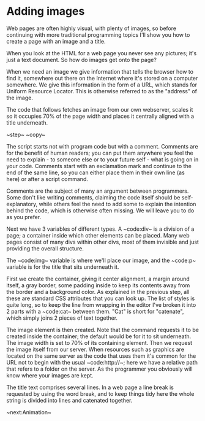 # Adding images #
Web pages are often highly visual, with plenty of images, so before continuing with more traditional programming topics I'll show you how to create a page with an image and a title.

When you look at the HTML for a web page you never see any pictures; it's just a text document. So how do images get onto the page?

When we need an image we give information that tells the browser how to find it, somewhere out there on the Internet where it's stored on a computer somewhere. We give this information in the form of a URL, which stands for Uniform Resource Locator. This is otherwise referred to as the "address" of the image.

The code that follows fetches an image from our own webserver, scales it so it occupies 70% of the page width and places it centrally aligned with a title underneath.

~step~
~copy~

The script starts not with program code but with a comment. Comments are for the benefit of human readers; you can put them anywhere you feel the need to explain - to someone else or to your future self - what is going on in your code. Comments start with an exclamation mark and continue to the end of the same line, so you can either place them in their own line (as here) or after a script command.

Comments are the subject of many an argument between programmers. Some don't like writing comments, claiming the code itself should be self-explanatory, while others feel the need to add some to explain the intention behind the code, which is otherwise often missing. We will leave you to do as you prefer.

Next we have 3 variables of different types. A ~code:div~ is a division of a page; a container inside which other elements can be placed. Many web pages consist of many divs within other divs, most of them invisible and just providing the overall structure.

The ~code:img~ variable is where we'll place our image, and the ~code:p~ variable is for the title that sits underneath it.

First we create the container, giving it center alignment, a margin around itself, a gray border, some padding inside to keep its contents away from the border and a background color. As explained in the previous step, all these are standard CSS attributes that you can look up. The list of styles is quite long, so to keep the line from wrapping in the editor I've broken it into 2 parts with a ~code:cat~ between them. "Cat" is short for "catenate", which simply joins 2 pieces of text together.

The image element is then created. Note that the command requests it to be created inside the container; the default would be for it to sit underneath. The image width is set to 70% of its containing element. Then we request the image itself from our server. When resources such as graphics are located on the same server as the code that uses them it's common for the URL not to begin with the usual ~code:http://~; here we have a relative path that refers to a folder on the server. As the programmer you obviously will know where your images are kept.

The title text comprises several lines. In a web page a line break is requested by using the word break, and to keep things tidy here the whole string is divided into lines and catenated together.

~next:Animation~
